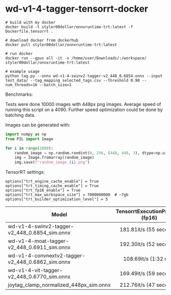 # wd-v1-4-tagger-tensorrt-docker
```
# build with my docker
docker build -t styler00dollar/onnxruntime-trt:latest -f Dockerfile.tensorrt .
```
```
# download docker from dockerhub
docker pull styler00dollar/onnxruntime-trt:latest
```
```
# run docker
docker run --gpus all -it -v /home/user/Downloads/:/workspace/ styler00dollar/onnxruntime-trt:latest 

# example usage
python tag.py --onnx wd-v1-4-swinv2-tagger-v2_448_0.6854.onnx --input test_data/ --tag_mapping selected_tags.csv --threshold 0.90 --num_threads=16 --batch_size=1
```
Benchmarks:

Tests were done 10000 images with 448px png images. Average speed of running this script on a 4090. Further speed optimization could be done by batching data.

Images can be generated with:
```python
import numpy as np
from PIL import Image

for i in range(1000):
    random_image = np.random.randint(0, 256, (448, 448, 3), dtype=np.uint8)
    img = Image.fromarray(random_image)
    img.save(f"random_image_{i}.png")
```

TensorRT settings:
```
options["trt_engine_cache_enable"] = True
options["trt_timing_cache_enable"] = True 
options["trt_fp16_enable"] = True
options["trt_max_workspace_size"] = 7000000000  # ~7gb
options["trt_builder_optimization_level"] = 5
```

| Model                                            | TensorrtExecutionProvider (fp16) | TensorrtExecutionProvider+16 threads (fp16) |
| ------------------------------------------------ |:-------------------------------: |:-------------------------------------------:|
| wd-v1-4-swinv2-tagger-v2_448_0.6854_sim.onnx     | 181.81it/s (55 seconds)          | 277.77it/s (36 seconds)                     | 
| wd-v1-4-moat-tagger-v2_448_0.6911_sim.onnx       | 192.30it/s (52 seconds)          | 277.77it/s (36 seconds)                     |
| wd-v1-4-convnextv2-tagger-v2_448_0.6862_sim.onnx | 108.69it/s (1:32 min)            | 277.77it/s (36 seconds)                     |
| wd-v1-4-vit-tagger-v2_448_0.6770_sim.onnx        | 169.49it/s (59 seconds)          | 277.77it/s (36 seconds)                     |
| joytag_clamp_normalized_448px_sim.onnx           | 212.76it/s (47 seconds)          | freezing
